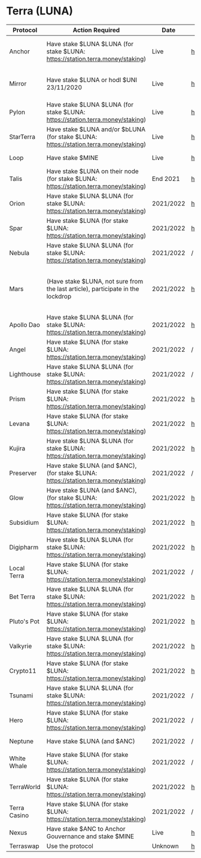 # Terra (LUNA)

| Protocol     | Action Required                                              | Date      | Site                          | Twitter                             | Note                                                         |
| ------------ | ------------------------------------------------------------ | --------- | ----------------------------- | ----------------------------------- | ------------------------------------------------------------ |
| Anchor       | Have stake $LUNA  $LUNA (for stake $LUNA: https://station.terra.money/staking) | Live      | https://anchorprotocol.com/   | https://twitter.com/anchor_protocol | Airdrop already live, including for those who stack now: https://docs.anchorprotocol.com/protocol/anchor-token-anc |
| Mirror       | Have stake $LUNA or hodl $UNI 23/11/2020                     | Live      | https://terra.mirror.finance/ | https://twitter.com/mirror_protocol | Airdrop already live, including for those who stack now : https://medium.com/mirror-protocol/an-introduction-to-mir-token-farming-on-mirror-protocol-21e5c7c0f986 |
| Pylon        | Have stake $LUNA  $LUNA (for stake $LUNA: https://station.terra.money/staking) | Live      | https://www.pylon.money/      | https://twitter.com/pylon_protocol  | Airdrop already live, including for those who stack now      |
| StarTerra    | Have stake $LUNA and/or $bLUNA (for stake $LUNA: https://station.terra.money/staking) | Live      | https://starterra.io/         | https://twitter.com/StarTerra_io    | Airdrop already live                                         |
| Loop         | Have stake $MINE                                             | Live      | https://www.loop.markets/     | https://twitter.com/loop_finance    | https://medium.com/@StarTerra/loop-finance-x-starterra-airdrop-has-landed-b1b16e94e06d |
| Talis        | Have stake $LUNA on their node (for stake $LUNA: https://station.terra.money/staking) | End 2021  | https://talis.art/            | https://twitter.com/ProtocolTalis   | Airdrop announced for those who stack on their node          |
| Orion        | Have stake $LUNA  $LUNA (for stake $LUNA: https://station.terra.money/staking) | 2021/2022 | https://orion.money/          | https://twitter.com/orion_money     | https://www.terradrops.io/ and https://lunaairdrops.com/ which announces it on its page |
| Spar         | Have stake $LUNA (for stake $LUNA: https://station.terra.money/staking) | 2021/2022 | https://spar.finance/         | https://twitter.com/spar_protocol   | https://www.terradrops.io/ and https://lunaairdrops.com/ which announces it on its page |
| Nebula       | Have stake $LUNA  $LUNA (for stake $LUNA: https://station.terra.money/staking) | 2021/2022 | /                             | https://twitter.com/nebula_protocol | https://www.terradrops.io/ and https://lunaairdrops.com/ which announces it on its page |
| Mars         | (Have stake $LUNA, not sure from the last article), participate in the lockdrop | 2021/2022 | https://marsprotocol.io/      | https://twitter.com/mars_protocol   | https://www.terradrops.io/ and https://lunaairdrops.com/ which announces it on its page + article on medium: https://mars-protocol.medium.com/ignition-phase-announcing-the-mars-protocol-lockdrop-and-mars-token-launch-fa5b5160996d |
| Apollo Dao   | Have stake $LUNA  $LUNA (for stake $LUNA: https://station.terra.money/staking) | 2021/2022 | https://apollo.farm/          | https://twitter.com/ApolloDAO       | https://www.terradrops.io/ and https://lunaairdrops.com/ which announces it on its page |
| Angel        | Have stake $LUNA (for stake $LUNA: https://station.terra.money/staking) | 2021/2022 | /                             | https://twitter.com/angelprotocol   | https://www.terradrops.io/ and https://lunaairdrops.com/ which announces it on its page |
| Lighthouse   | Have stake $LUNA  $LUNA (for stake $LUNA: https://station.terra.money/staking) | 2021/2022 | /                             | https://twitter.com/lighthousedefi  | https://lunaairdrops.com/ which announces it on its page     |
| Prism        | Have stake $LUNA (for stake $LUNA: https://station.terra.money/staking) | 2021/2022 | https://prismfinance.app/     | https://twitter.com/prism_protocol  | https://lunaairdrops.com/ which announces it on its page     |
| Levana       | Have stake $LUNA (for stake $LUNA: https://station.terra.money/staking) | 2021/2022 | https://levana.finance/       | https://twitter.com/Levana_protocol | https://www.terradrops.io/ and https://lunaairdrops.com/ which announces it on its page |
| Kujira       | Have stake $LUNA  $LUNA (for stake $LUNA: https://station.terra.money/staking) | 2021/2022 | https://dev.kujira.app/       | https://twitter.com/TeamKujira      | https://lunaairdrops.com/ which announces it on its page     |
| Preserver    | Have stake $LUNA (and $ANC), (for stake $LUNA: https://station.terra.money/staking) | 2021/2022 | /                             | https://twitter.com/preserver_tefi  | https://lunaairdrops.com/ which announces it on its page     |
| Glow         | Have stake $LUNA (and $ANC), (for stake $LUNA: https://station.terra.money/staking) | 2021/2022 | https://www.joinglow.com/     | https://twitter.com/glowsavings     | https://lunaairdrops.com/ which announces it on its page     |
| Subsidium    | Have stake $LUNA (for stake $LUNA: https://station.terra.money/staking) | 2021/2022 | https://subsidium.digital/    | https://twitter.com/SubsidiumDGTL   | https://lunaairdrops.com/ which announces it on its page     |
| Digipharm    | Have stake $LUNA  $LUNA (for stake $LUNA: https://station.terra.money/staking) | 2021/2022 | https://digipharm.io/         | https://twitter.com/DigipharmTeam   | https://lunaairdrops.com/ which announces it on its page     |
| Local Terra  | Have stake $LUNA (for stake $LUNA: https://station.terra.money/staking) | 2021/2022 | /                             | https://twitter.com/local_terra     | https://lunaairdrops.com/ which announces it on its page     |
| Bet Terra    | Have stake $LUNA  $LUNA (for stake $LUNA: https://station.terra.money/staking) | 2021/2022 | http://betterra.money/        | https://twitter.com/BetTerraMoney   | https://lunaairdrops.com/ which announces it on its page     |
| Pluto's Pot  | Have stake $LUNA (for stake $LUNA: https://station.terra.money/staking) | 2021/2022 | https://plutospot.io/         | https://twitter.com/Plutos_Pot      | https://lunaairdrops.com/ which announces it on its page     |
| Valkyrie     | Have stake $LUNA  $LUNA (for stake $LUNA: https://station.terra.money/staking) | 2021/2022 | https://valkyrieprotocol.com/ | https://twitter.com/valkyrie_money  | https://lunaairdrops.com/ which announces it on its page     |
| Crypto11     | Have stake $LUNA (for stake $LUNA: https://station.terra.money/staking) | 2021/2022 | https://crypto11.me/          | https://twitter.com/fantasycrypto11 | https://lunaairdrops.com/ which announces it on its page     |
| Tsunami      | Have stake $LUNA  $LUNA (for stake $LUNA: https://station.terra.money/staking) | 2021/2022 | /                             | https://twitter.com/TsunamiProtocol | https://lunaairdrops.com/ which announces it on its page     |
| Hero         | Have stake $LUNA (for stake $LUNA: https://station.terra.money/staking) | 2021/2022 | /                             | https://twitter.com/Hero_NFT_       | https://lunaairdrops.com/ which announces it on its page     |
| Neptune      | Have stake $LUNA (and $ANC)                                  | 2021/2022 | /                             | https://twitter.com/neptune_finance | https://lunaairdrops.com/ which announces it on its page     |
| White Whale  | Have stake $LUNA (for stake $LUNA: https://station.terra.money/staking) | 2021/2022 | /                             | https://twitter.com/WhiteWhaleTerra | https://lunaairdrops.com/ which announces it on its page     |
| TerraWorld   | Have stake $LUNA  (for stake $LUNA: https://station.terra.money/staking) | 2021/2022 | https://terraoffice.world/    | https://twitter.com/terraworld_work | https://lunaairdrops.com/ which announces it on its page     |
| Terra Casino | Have stake $LUNA (for stake $LUNA: https://station.terra.money/staking) | 2021/2022 | /                             | https://twitter.com/TerraCasino     | https://lunaairdrops.com/ which announces it on its page     |
| Nexus        | Have stake $ANC to Anchor Gouvernance and stake $MINE        | Live      | https://nexusprotocol.app/    | https://twitter.com/NexusProtocol   | Confirmed by the official twitter in DM                      |
| Terraswap    | Use the protocol                                             | Unknown   | https://terraswap.io/         | https://twitter.com/terraswap_io    | Speculative + has no token yet                               |